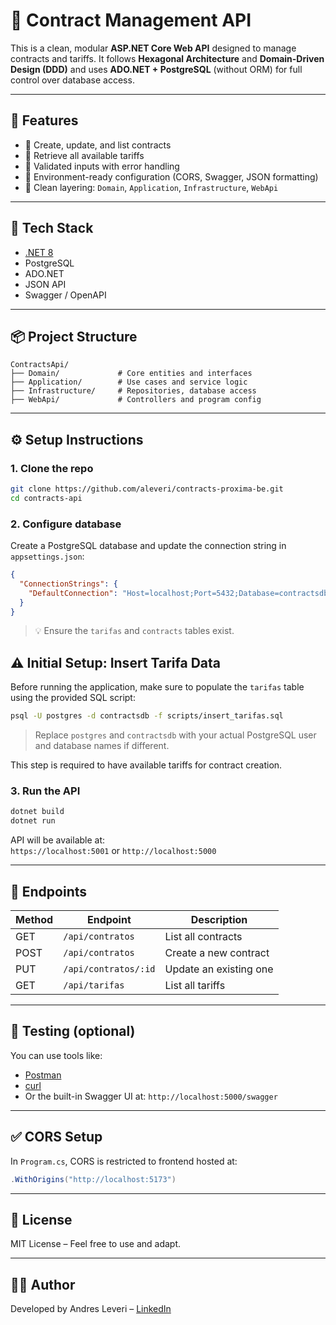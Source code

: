 # 📄 Contract Management API

This is a clean, modular **ASP.NET Core Web API** designed to manage contracts and tariffs. It follows **Hexagonal Architecture** and **Domain-Driven Design (DDD)** and uses **ADO.NET + PostgreSQL** (without ORM) for full control over database access.

---

## 🚀 Features

- 🔹 Create, update, and list contracts
- 🔹 Retrieve all available tariffs
- 🔹 Validated inputs with error handling
- 🔹 Environment-ready configuration (CORS, Swagger, JSON formatting)
- 🔹 Clean layering: `Domain`, `Application`, `Infrastructure`, `WebApi`

---

## 🧱 Tech Stack

- [.NET 8](https://dotnet.microsoft.com/en-us/)
- PostgreSQL
- ADO.NET
- JSON API
- Swagger / OpenAPI

---

## 📦 Project Structure

```
ContractsApi/
├── Domain/             # Core entities and interfaces
├── Application/        # Use cases and service logic
├── Infrastructure/     # Repositories, database access
├── WebApi/             # Controllers and program config
```

---

## ⚙️ Setup Instructions

### 1. Clone the repo

```bash
git clone https://github.com/aleveri/contracts-proxima-be.git
cd contracts-api
```

### 2. Configure database

Create a PostgreSQL database and update the connection string in `appsettings.json`:

```json
{
  "ConnectionStrings": {
    "DefaultConnection": "Host=localhost;Port=5432;Database=contractsdb;Username=postgres;Password=yourpassword"
  }
}
```

> 💡 Ensure the `tarifas` and `contracts` tables exist.

## ⚠️ Initial Setup: Insert Tarifa Data

Before running the application, make sure to populate the `tarifas` table using the provided SQL script:

```bash
psql -U postgres -d contractsdb -f scripts/insert_tarifas.sql
```

> Replace `postgres` and `contractsdb` with your actual PostgreSQL user and database names if different.

This step is required to have available tariffs for contract creation.


### 3. Run the API

```bash
dotnet build
dotnet run
```

API will be available at:  
`https://localhost:5001` or `http://localhost:5000`

---

## 📑 Endpoints

| Method | Endpoint            | Description              |
|--------|---------------------|--------------------------|
| GET    | `/api/contratos`    | List all contracts       |
| POST   | `/api/contratos`    | Create a new contract    |
| PUT    | `/api/contratos/:id`| Update an existing one   |
| GET    | `/api/tarifas`      | List all tariffs         |

---

## 🧪 Testing (optional)

You can use tools like:
- [Postman](https://www.postman.com/)
- [curl](https://curl.se/)
- Or the built-in Swagger UI at: `http://localhost:5000/swagger`

---

## ✅ CORS Setup

In `Program.cs`, CORS is restricted to frontend hosted at:

```csharp
.WithOrigins("http://localhost:5173")
```

---

## 📜 License

MIT License – Feel free to use and adapt.

---

## 👨‍💻 Author

Developed by Andres Leveri – [LinkedIn](https://www.linkedin.com/in/andres-leveri/)